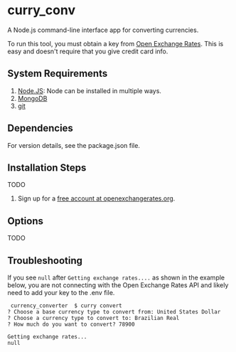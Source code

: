# curry_conv

A  Node.js command-line interface app for converting currencies.

To run this tool, you must obtain a key from [Open Exchange Rates](https://openexchangerates.org/). This is easy and doesn't require that you give credit card info. 

## System Requirements
1. [Node.JS](https://nodejs.org/en/): Node can be installed in multiple ways.
2. [MongoDB](https://www.mongodb.com/)
3. [git](https://git-scm.com/)

## Dependencies
For version details, see the package.json file.

## Installation Steps
TODO
1. Sign up for a [free account at openexchangerates.org](https://openexchangerates.org/signup/free).

## Options
TODO

## Troubleshooting
If you see `null` after `Getting exchange rates....` as shown in the example below, you are not connecting with the Open Exchange Rates API and likely need to add your key to the .env file.

```shell
 currency_converter  $ curry convert
? Choose a base currency type to convert from: United States Dollar
? Choose a currency type to convert to: Brazilian Real
? How much do you want to convert? 78900

Getting exchange rates...
null
```
